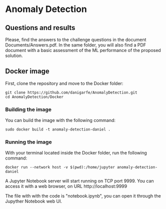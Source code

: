 #  Anomaly Detection

## Questions and results

Please, find the answers to the challenge questions in the document Documents/Answers.pdf. In the same folder, you will also find a PDF document with a basic assessment of the ML performance of the proposed solution. 

## Docker image
First, clone the repository and move to the Docker folder:

    git clone https://github.com/danigarfe/AnomalyDetection.git
    cd AnomalyDetection/Docker

### Building the image
You can build the image with the following command:

    sudo docker build -t anomaly-detection-daniel .

### Running the image
With your terminal located inside the Docker folder, run the following command:

    docker run --network host -v $(pwd):/home/jupyter anomaly-detection-daniel
 
 A Jupyter Notebook server will start running on TCP port 9999. You can access it with a web browser, on URL http://localhost:9999

The file with with the code is "notebook.ipynb", you can open it through the Jupyther Notebook web UI. 
